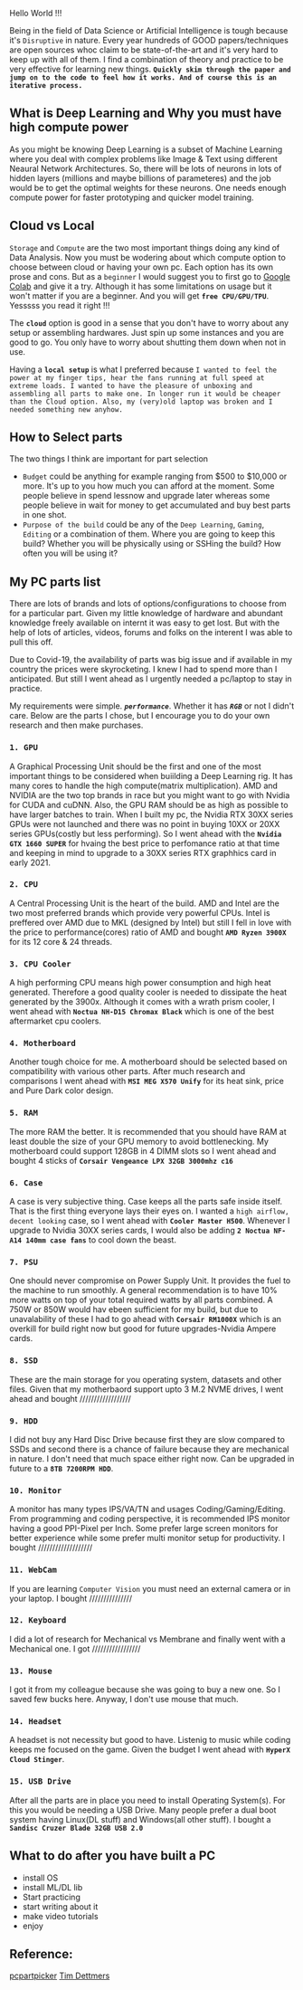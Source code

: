 Hello World !!! 

Being in the field of Data Science or Artificial Intelligence is tough because it's `Disruptive` in nature. Every year hundreds of GOOD papers/techniques are open sources whoc claim to be state-of-the-art and it's very hard to keep up with all of them. I find a combination of theory and practice to be very effective for learning new things. **`Quickly skim through the paper and jump on to the code to feel how it works. And of course this is an iterative process.`**

## What is Deep Learning and Why you must have high compute power

As you might be knowing Deep Learning is a subset of Machine Learning where you deal with complex problems like Image & Text using different Neaural Network Architectures. So, there will be lots of neurons in lots of hidden layers (millions and maybe billions of parameteres) and the job would be to get the optimal weights for these neurons. One needs enough compute power for faster prototyping and quicker model training.

## Cloud vs Local
`Storage` and `Compute` are the two most important things doing any kind of Data Analysis. Now you must be wodering about which compute option to choose between cloud or having your own pc. Each option has its own prose and cons. But as a `beginner` I would suggest you to first go to [Google Colab](https://colab.research.google.com/) and give it a try. Although it has some limitations on usage but it won't matter if you are a beginner.
And you will get **`free CPU/GPU/TPU`**. Yesssss you read it right !!!


The **`cloud`** option is good in a sense that you don't have to worry about any setup or assembling hardwares. Just spin up some instances and you are good to go. You only have to worry about shutting them down when not in use.

Having a **`local setup`** is what I preferred because `I wanted to feel the power at my finger tips, hear the fans running at full speed at extreme loads. I wanted to have the pleasure of unboxing and assembling all parts to make one. In longer run it would be cheaper than the Cloud option. Also, my (very)old laptop was broken and I needed something new anyhow.`


## How to Select parts
The two things I think are important for part selection
  - `Budget` could be anything for example ranging from $500 to $10,000 or more. It's up to you how much you can afford at the moment. Some people believe in spend lessnow and upgrade later whereas some people believe in wait for money to get accumulated and buy best parts in one shot.
  - `Purpose of the build` could be any of the `Deep Learning`, `Gaming`, `Editing` or a combination of them. Where you are going to keep this build? Whether you will be physically using or SSHing the build? How often you will be using it?

## My PC parts list
There are lots of brands and lots of options/configurations to choose from for a particular part. Given my little knowledge of hardware and abundant knowledge freely available on internt it was easy to get lost. But with the help of lots of articles, videos, forums and folks on the interent I was able to pull this off. 

Due to Covid-19, the availability of parts was big issue and if available in my country the prices were skyrocketing. I knew I had to spend more than I anticipated. But still I went ahead as I urgently needed a pc/laptop to stay in practice.

My requirements were simple. ***`performance`***. Whether it has ***`RGB`*** or not I didn't care. Below are the parts I chose, but I encourage you to do your own research and then make purchases.

### **`1. GPU`**

A Graphical Processing Unit should be the first and one of the most important things to be considered when buiilding a Deep Learning rig. It has many cores to handle the high compute(matrix multiplication). AMD and NVIDIA are the two top brands in race but you might want to go with Nvidia for CUDA and cuDNN. Also, the GPU RAM should be as high as possible to have larger batches to train. When I built my pc, the Nvidia RTX 30XX series GPUs were not launched and there was no point in buying 10XX or 20XX series GPUs(costly but less performing). So I went ahead with the **`Nvidia GTX 1660 SUPER`** for hvaing the best price to perfomance ratio at that time and keeping in mind to upgrade to a 30XX series RTX graphhics card in early 2021.

### **`2. CPU`**

A Central Processing Unit is the heart of the build. AMD and Intel are the two most preferred brands which provide very powerful CPUs. Intel is preffered over AMD due to MKL (designed by Intel) but still I fell in love with the price to performance(cores) ratio of AMD and bought **`AMD Ryzen 3900X`**  for its 12 core & 24 threads. 

### **`3. CPU Cooler`**
A high performing CPU means high power consumption and high heat generated. Therefore a good quality cooler is needed to dissipate the heat generated by the 3900x. Although it comes with a wrath prism cooler, I went ahead with **`Noctua NH-D15 Chromax Black`** which is one of the best aftermarket cpu coolers.

### **`4. Motherboard`**

Another tough choice for me. A motherboard should be selected based on compatibility with various other parts. After much research and comparisons I went ahead with **`MSI MEG X570 Unify`** for its heat sink, price and Pure Dark color design. 

### **`5. RAM`**

The more RAM the better. It is recommended that you should have RAM at least double the size of your GPU memory to avoid bottlenecking. My motherboard could support 128GB in 4 DIMM slots so I went ahead and bought 4 sticks of  **`Corsair Vengeance LPX 32GB 3000mhz c16`**  

### **`6. Case`**

A case is very subjective thing. Case keeps all the parts safe inside itself. That is the first thing everyone lays their eyes on. I wanted a `high airflow, decent looking` case, so I went ahead with **`Cooler Master H500`**. Whenever I upgrade to Nvidia 30XX series cards, I would also be adding **`2 Noctua NF-A14 140mm case fans`** to cool down the beast.

### **`7. PSU`**

One should never compromise on Power Supply Unit. It provides the fuel to the machine to run smoothly. A general recommendation is to have 10% more watts on top of your total required watts by all parts combined. A 750W or 850W would hav ebeen sufficient for my build, but due to unavalability of these I had to go ahead with **`Corsair RM1000X`** which is an overkill for build right now but good for future upgrades-Nvidia Ampere cards.


### **`8. SSD`**

These are the main storage for you operating system, datasets and other files. Given that my motherbaord support upto 3 M.2 NVME drives, I went ahead and bought //////////////////

### **`9. HDD`**

I did not buy any Hard Disc Drive because first they are slow compared to SSDs and second there is a chance of failure because they are mechanical in nature. I don't need that much space either right now. Can be upgraded in future to a **`8TB 7200RPM HDD`**.

### **`10. Monitor`**

A monitor has many types IPS/VA/TN and usages Coding/Gaming/Editing. From programming and coding perspective, it is recommended IPS monitor having a good PPI-Pixel per Inch. Some prefer large screen monitors for better experience while some prefer multi monitor setup for productivity. I bought /////////////////// 

### **`11. WebCam`**

If you are learning `Computer Vision` you must need an external camera or in your laptop. I bought ///////////////


### **`12. Keyboard`**

I did a lot of research for Mechanical vs Membrane and  finally went with a Mechanical one. I got /////////////////

### **`13. Mouse`**

I got it from my colleague because she was going to buy a new one. So I saved few bucks here. Anyway, I don't use mouse that much.


### **`14. Headset`**

A headset is not necessity but good to have. Listenig to music while coding keeps me focused on the game. Given the budget I went ahead with **`HyperX Cloud Stinger`**.


### **`15. USB Drive`**

After all the parts are in place you need to install Operating System(s). For this you would be needing a USB Drive. Many people prefer a dual boot system having Linux(DL stuff) and Windows(all other stuff). I bought a **`Sandisc Cruzer Blade 32GB USB 2.0`**




## What to do after you have built a PC

- install OS
- install ML/DL lib
- Start practicing
- start writing about it
- make video tutorials 
- enjoy

## Reference:
[pcpartpicker](https://pcpartpicker.com/) 
[Tim Dettmers](https://timdettmers.com/)


